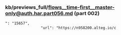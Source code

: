 ### kb/previews_full/flows__time-first__master-only@auth.har.part056.md (part 002)

```md
": "15657",
                "url": "https://n958200.alteg.io/c
```

```
